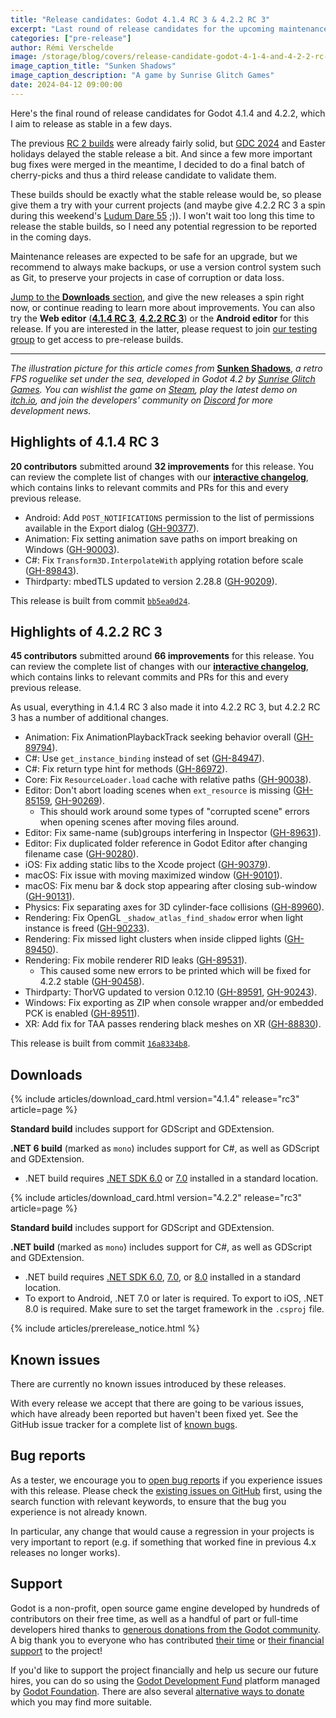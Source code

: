 ```yaml
---
title: "Release candidates: Godot 4.1.4 RC 3 & 4.2.2 RC 3"
excerpt: "Last round of release candidates for the upcoming maintenance releases."
categories: ["pre-release"]
author: Rémi Verschelde
image: /storage/blog/covers/release-candidate-godot-4-1-4-and-4-2-2-rc-3.webp
image_caption_title: "Sunken Shadows"
image_caption_description: "A game by Sunrise Glitch Games"
date: 2024-04-12 09:00:00
---
```


Here's the final round of release candidates for Godot 4.1.4 and 4.2.2, which I aim to release as stable in a few days.

The previous [RC 2 builds](/article/release-candidate-godot-4-1-4-and-4-2-2-rc-2/) were already fairly solid, but [GDC 2024](/article/gdc-2024-retrospective/) and Easter holidays delayed the stable release a bit. And since a few more important bug fixes were merged in the meantime, I decided to do a final batch of cherry-picks and thus a third release candidate to validate them.

These builds should be exactly what the stable release would be, so please give them a try with your current projects (and maybe give 4.2.2 RC 3 a spin during this weekend's [Ludum Dare 55](https://ldjam.com/events/ludum-dare/55) ;)). I won't wait too long this time to release the stable builds, so I need any potential regression to be reported in the coming days.

Maintenance releases are expected to be safe for an upgrade, but we recommend to always make backups, or use a version control system such as Git, to preserve your projects in case of corruption or data loss.

[Jump to the **Downloads** section](#downloads), and give the new releases a spin right now, or continue reading to learn more about improvements. You can also try the **Web editor** ([**4.1.4 RC 3**](https://editor.godotengine.org/releases/4.1.4.rc3/), [**4.2.2 RC 3**](https://editor.godotengine.org/releases/4.2.2.rc3/)) or the **Android editor** for this release. If you are interested in the latter, please request to join [our testing group](https://groups.google.com/g/godot-testers) to get access to pre-release builds.

-----

*The illustration picture for this article comes from* [**Sunken Shadows**](https://store.steampowered.com/app/2750120/Sunken_Shadows/?curator_clanid=41324400), *a retro FPS roguelike set under the sea, developed in Godot 4.2 by [Sunrise Glitch Games](https://twitter.com/Sunken_Shadows). You can wishlist the game on [Steam](https://store.steampowered.com/app/2750120/Sunken_Shadows/?curator_clanid=41324400), play the latest demo on [itch.io](https://alghost.itch.io/sunken-shadows), and join the developers' community on [Discord](https://discord.com/invite/BhDaMS5S9P) for more development news.*

## Highlights of 4.1.4 RC 3

**20 contributors** submitted around **32 improvements** for this release. You can review the complete list of changes with our [**interactive changelog**](https://godotengine.github.io/godot-interactive-changelog/#4.1.4-rc3), which contains links to relevant commits and PRs for this and every previous release.

- Android: Add `POST_NOTIFICATIONS` permission to the list of permissions available in the Export dialog ([GH-90377](https://github.com/godotengine/godot/pull/90377)).
- Animation: Fix setting animation save paths on import breaking on Windows ([GH-90003](https://github.com/godotengine/godot/pull/90003)).
- C#: Fix `Transform3D.InterpolateWith` applying rotation before scale ([GH-89843](https://github.com/godotengine/godot/pull/89843)).
- Thirdparty: mbedTLS updated to version 2.28.8 ([GH-90209](https://github.com/godotengine/godot/pull/90209)).

This release is built from commit [`bb5ea0d24`](https://github.com/godotengine/godot/commit/bb5ea0d249431dd2c60717bb5dc18b9029838e69).

## Highlights of 4.2.2 RC 3

**45 contributors** submitted around **66 improvements** for this release. You can review the complete list of changes with our [**interactive changelog**](https://godotengine.github.io/godot-interactive-changelog/#4.2.2-rc3), which contains links to relevant commits and PRs for this and every previous release.

As usual, everything in 4.1.4 RC 3 also made it into 4.2.2 RC 3, but 4.2.2 RC 3 has a number of additional changes.

- Animation: Fix AnimationPlaybackTrack seeking behavior overall ([GH-89794](https://github.com/godotengine/godot/pull/89794)).
- C#: Use `get_instance_binding` instead of set ([GH-84947](https://github.com/godotengine/godot/pull/84947)).
- C#: Fix return type hint for methods ([GH-86972](https://github.com/godotengine/godot/pull/86972)).
- Core: Fix `ResourceLoader.load` cache with relative paths ([GH-90038](https://github.com/godotengine/godot/pull/90038)).
- Editor: Don't abort loading scenes when `ext_resource` is missing ([GH-85159](https://github.com/godotengine/godot/pull/85159), [GH-90269](https://github.com/godotengine/godot/pull/90269)).
  * This should work around some types of "corrupted scene" errors when opening scenes after moving files around.
- Editor: Fix same-name (sub)groups interfering in Inspector ([GH-89631](https://github.com/godotengine/godot/pull/89631)).
- Editor: Fix duplicated folder reference in Godot Editor after changing filename case ([GH-90280](https://github.com/godotengine/godot/pull/90280)).
- iOS: Fix adding static libs to the Xcode project ([GH-90379](https://github.com/godotengine/godot/pull/90379)).
- macOS: Fix issue with moving maximized window ([GH-90101](https://github.com/godotengine/godot/pull/90101)).
- macOS: Fix menu bar & dock stop appearing after closing sub-window ([GH-90131](https://github.com/godotengine/godot/pull/90131)).
- Physics: Fix separating axes for 3D cylinder-face collisions ([GH-89960](https://github.com/godotengine/godot/pull/89960)).
- Rendering: Fix OpenGL `_shadow_atlas_find_shadow` error when light instance is freed ([GH-90233](https://github.com/godotengine/godot/pull/90233)).
- Rendering: Fix missed light clusters when inside clipped lights ([GH-89450](https://github.com/godotengine/godot/pull/89450)).
- Rendering: Fix mobile renderer RID leaks ([GH-89531](https://github.com/godotengine/godot/pull/89531)).
  * This caused some new errors to be printed which will be fixed for 4.2.2 stable ([GH-90458](https://github.com/godotengine/godot/pull/90458)).
- Thirdparty: ThorVG updated to version 0.12.10 ([GH-89591](https://github.com/godotengine/godot/pull/89591), [GH-90243](https://github.com/godotengine/godot/pull/90243)).
- Windows: Fix exporting as ZIP when console wrapper and/or embedded PCK is enabled ([GH-89511](https://github.com/godotengine/godot/pull/89511)).
- XR: Add fix for TAA passes rendering black meshes on XR ([GH-88830](https://github.com/godotengine/godot/pull/88830)).

This release is built from commit [`16a8334b8`](https://github.com/godotengine/godot/commit/16a8334b8d97ad91bf414ba8150e265e6dc1e6e7).

## Downloads

{% include articles/download_card.html version="4.1.4" release="rc3" article=page %}

**Standard build** includes support for GDScript and GDExtension.

**.NET 6 build** (marked as `mono`) includes support for C#, as well as GDScript and GDExtension.
- .NET build requires [.NET SDK 6.0](https://dotnet.microsoft.com/en-us/download/dotnet/6.0) or [7.0](https://dotnet.microsoft.com/en-us/download/dotnet/7.0) installed in a standard location.

{% include articles/download_card.html version="4.2.2" release="rc3" article=page %}

**Standard build** includes support for GDScript and GDExtension.

**.NET build** (marked as `mono`) includes support for C#, as well as GDScript and GDExtension.
- .NET build requires [.NET SDK 6.0](https://dotnet.microsoft.com/en-us/download/dotnet/6.0), [7.0](https://dotnet.microsoft.com/en-us/download/dotnet/7.0), or [8.0](https://dotnet.microsoft.com/en-us/download/dotnet/8.0) installed in a standard location.
- To export to Android, .NET 7.0 or later is required. To export to iOS, .NET 8.0 is required. Make sure to set the target framework in the `.csproj` file.

{% include articles/prerelease_notice.html %}

## Known issues

There are currently no known issues introduced by these releases.

With every release we accept that there are going to be various issues, which have already been reported but haven't been fixed yet. See the GitHub issue tracker for a complete list of [known bugs](https://github.com/godotengine/godot/issues?q=is%3Aissue+is%3Aopen+label%3Abug+).

## Bug reports

As a tester, we encourage you to [open bug reports](https://github.com/godotengine/godot/issues) if you experience issues with this release. Please check the [existing issues on GitHub](https://github.com/godotengine/godot/issues) first, using the search function with relevant keywords, to ensure that the bug you experience is not already known.

In particular, any change that would cause a regression in your projects is very important to report (e.g. if something that worked fine in previous 4.x releases no longer works).

## Support

Godot is a non-profit, open source game engine developed by hundreds of contributors on their free time, as well as a handful of part or full-time developers hired thanks to [generous donations from the Godot community](https://fund.godotengine.org/). A big thank you to everyone who has contributed [their time](https://github.com/godotengine/godot/blob/master/AUTHORS.md) or [their financial support](https://github.com/godotengine/godot/blob/master/DONORS.md) to the project!

If you'd like to support the project financially and help us secure our future hires, you can do so using the [Godot Development Fund](https://fund.godotengine.org/) platform managed by [Godot Foundation](https://godot.foundation/). There are also several [alternative ways to donate](/donate) which you may find more suitable.
